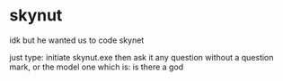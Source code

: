 # skynut
idk but he wanted us to code skynet

just type: initiate skynut.exe
then ask it any question without a question mark, or the model one which is: is there a god

